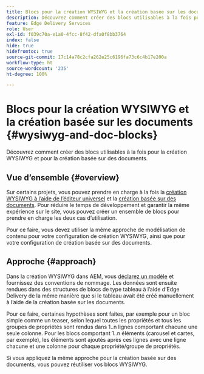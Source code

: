 ```yaml
---
title: Blocs pour la création WYSIWYG et la création basée sur les documents
description: Découvrez comment créer des blocs utilisables à la fois pour la création WYSIWYG et pour la création basée sur des documents.
feature: Edge Delivery Services
role: User
exl-id: f039c70a-e1a0-4fcc-8f42-dfa0f8bb3764
index: false
hide: true
hidefromtoc: true
source-git-commit: 17c14a78c2cfa262e25c6196fa73c6c4b17e200a
workflow-type: ht
source-wordcount: '235'
ht-degree: 100%

---
```


# Blocs pour la création WYSIWYG et la création basée sur les documents {#wysiwyg-and-doc-blocks}

Découvrez comment créer des blocs utilisables à la fois pour la création WYSIWYG et pour la création basée sur des documents.

## Vue d’ensemble {#overview}

Sur certains projets, vous pouvez prendre en charge à la fois la [création WYSIWYG à l’aide de l’éditeur universel](/help/edge/wysiwyg-authoring/authoring.md) et la [création basée sur des documents](/help/edge/docs/authoring.md). Pour réduire le temps de développement et garantir la même expérience sur le site, vous pouvez créer un ensemble de blocs pour prendre en charge les deux cas d’utilisation.

Pour ce faire, vous devez utiliser la même approche de modélisation de contenu pour votre configuration de création WYSIWYG, ainsi que pour votre configuration de création basée sur des documents.

## Approche {#approach}

Dans la création WYSIWYG dans AEM, vous [déclarez un modèle](/help/edge/wysiwyg-authoring/content-modeling.md) et fournissez des conventions de nommage. Les données sont ensuite rendues dans des structures de blocs de type tableau à l’aide d’Edge Delivery de la même manière que si le tableau avait été créé manuellement à l’aide de la création basée sur les documents.

Pour ce faire, certaines hypothèses sont faites, par exemple pour un bloc simple comme un teaser, selon lequel toutes les propriétés et tous les groupes de propriétés sont rendus dans 1..n lignes comportant chacune une seule colonne. Pour les blocs comportant 1..n éléments (carousel et cartes, par exemple), les éléments sont ajoutés après ces lignes avec une ligne chacune et une colonne pour chaque propriété/groupe de propriétés.

Si vous appliquez la même approche pour la création basée sur des documents, vous pouvez réutiliser vos blocs WYSIWYG.
